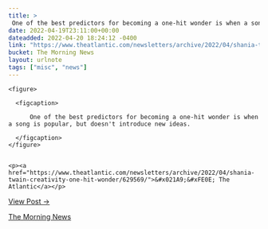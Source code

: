 ```yaml
---
title: > 
 One of the best predictors for becoming a one-hit wonder is when a song is popular, but doesn't introduce new ideas.
date: 2022-04-19T23:11:00+00:00
dateadded: 2022-04-20 18:24:12 -0400
link: "https://www.theatlantic.com/newsletters/archive/2022/04/shania-twain-creativity-one-hit-wonder/629569/"
bucket: The Morning News
layout: urlnote
tags: ["misc", "news"]
--- 
```




  
    
  

  
    <figure>
      
      <figcaption>
        
          One of the best predictors for becoming a one-hit wonder is when a song is popular, but doesn't introduce new ideas.
        
      </figcaption>
    </figure>

    
    <p><a href="https://www.theatlantic.com/newsletters/archive/2022/04/shania-twain-creativity-one-hit-wonder/629569/">&#x021A9;&#xFE0E; The Atlantic</a></p>
    
  
  <p><a href="https://themorningnews.org/p/one-of-the-best-predictors-for-becoming-a-one-hit-wonder">View Post &rarr;</a></p>



 <!-- end excerpt --> 
<div class='bucket'><a class='internal-link' href='/buckets/the-morning-news'>The Morning News</a></div> 
